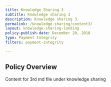 ```yaml
---
title: Knowledge Sharing 3
subtitle: Knowledge sharing 3
description: Knowledge sharing 3. 
permalink: /knowledge-sharing/content3/
layout: knowledge-sharing-landing
policy-publish-date: December 20, 2018
type: Payment Integrity
filters: payment-integrity

---
```

## Policy Overview ##


Content for 3rd md file under knowledge sharing
